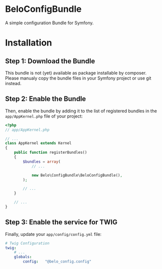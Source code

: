 # BeloConfigBundle

A simple configuration Bundle for Symfony.

Installation
============

Step 1: Download the Bundle
---------------------------

This bundle is not (yet) available as package installable by composer. Please manualy copy the bundle files in your Symfony project or use git instead.

Step 2: Enable the Bundle
-------------------------

Then, enable the bundle by adding it to the list of registered bundles
in the `app/AppKernel.php` file of your project:

```php
<?php
// app/AppKernel.php

// ...
class AppKernel extends Kernel
{
    public function registerBundles()
    {
        $bundles = array(
            // ...

            new Belo\ConfigBundle\BeloConfigBundle(),
        );

        // ...
    }

    // ...
}
```

Step 3: Enable the service for TWIG
-------------------------

Finally, update your `app/config/config.yml` file:

```yml
# Twig Configuration
twig:
    # ...
    globals:
        config:   "@belo_config.config"
```
